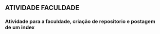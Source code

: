 ## ATIVIDADE FACULDADE

### Atividade para a faculdade, criação de repositorio e postagem de um index
